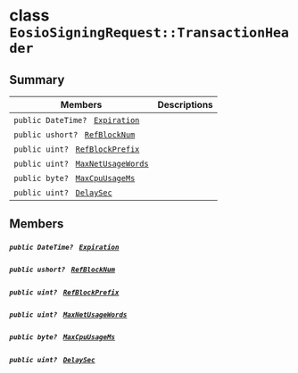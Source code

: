 # class `EosioSigningRequest::TransactionHeader` 

## Summary

 Members                                | Descriptions                                
----------------------------------------|---------------------------------------------
`public DateTime? ` [`Expiration`](#class_eosio_signing_request_1_1_transaction_header_1a90d843c64f0de28b3dccc63f9f69d531) | 
`public ushort? ` [`RefBlockNum`](#class_eosio_signing_request_1_1_transaction_header_1a9a4684ffa5ca96ca1bde63ed0d763e9f) | 
`public uint? ` [`RefBlockPrefix`](#class_eosio_signing_request_1_1_transaction_header_1aae7718bb5471334ee1e7c2503d45f6f4) | 
`public uint? ` [`MaxNetUsageWords`](#class_eosio_signing_request_1_1_transaction_header_1aa89040c3c91ec4766e05163ed9824cb5) | 
`public byte? ` [`MaxCpuUsageMs`](#class_eosio_signing_request_1_1_transaction_header_1ab5cd6164108a4759f559af0d11695dee) | 
`public uint? ` [`DelaySec`](#class_eosio_signing_request_1_1_transaction_header_1a1ac2358c3cdbcc918797a51916437f97) | 

## Members

##### `public DateTime? ` [`Expiration`](#class_eosio_signing_request_1_1_transaction_header_1a90d843c64f0de28b3dccc63f9f69d531) 

##### `public ushort? ` [`RefBlockNum`](#class_eosio_signing_request_1_1_transaction_header_1a9a4684ffa5ca96ca1bde63ed0d763e9f) 

##### `public uint? ` [`RefBlockPrefix`](#class_eosio_signing_request_1_1_transaction_header_1aae7718bb5471334ee1e7c2503d45f6f4) 

##### `public uint? ` [`MaxNetUsageWords`](#class_eosio_signing_request_1_1_transaction_header_1aa89040c3c91ec4766e05163ed9824cb5) 

##### `public byte? ` [`MaxCpuUsageMs`](#class_eosio_signing_request_1_1_transaction_header_1ab5cd6164108a4759f559af0d11695dee) 

##### `public uint? ` [`DelaySec`](#class_eosio_signing_request_1_1_transaction_header_1a1ac2358c3cdbcc918797a51916437f97) 

